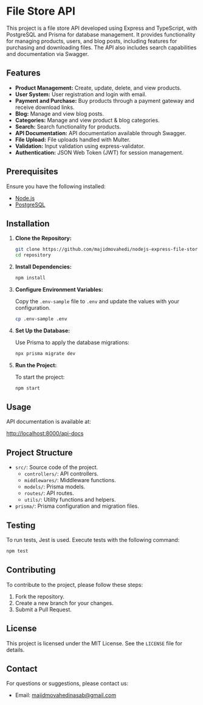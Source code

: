 # File Store API

This project is a file store API developed using Express and TypeScript, with PostgreSQL and Prisma for database management. It provides functionality for managing products, users, and blog posts, including features for purchasing and downloading files. The API also includes search capabilities and documentation via Swagger.

## Features

- **Product Management:** Create, update, delete, and view products.
- **User System:** User registration and login with email.
- **Payment and Purchase:** Buy products through a payment gateway and receive download links.
- **Blog:** Manage and view blog posts.
- **Categories:** Manage and view product & blog categories.
- **Search:** Search functionality for products.
- **API Documentation:** API documentation available through Swagger.
- **File Upload:** File uploads handled with Multer.
- **Validation:** Input validation using express-validator.
- **Authentication:** JSON Web Token (JWT) for session management.

## Prerequisites

Ensure you have the following installed:

- [Node.js](https://nodejs.org/)
- [PostgreSQL](https://www.postgresql.org/)

## Installation

1. **Clone the Repository:**

   ```bash
   git clone https://github.com/majidmovahedi/nodejs-express-file-store.git
   cd repository
   ```

2. **Install Dependencies:**

   ```bash
   npm install
   ```

3. **Configure Environment Variables:**

   Copy the `.env-sample` file to `.env` and update the values with your configuration.

   ```bash
   cp .env-sample .env
   ```

4. **Set Up the Database:**

   Use Prisma to apply the database migrations:

   ```bash
   npx prisma migrate dev
   ```

5. **Run the Project:**

   To start the project:

   ```bash
   npm start
   ```

## Usage

API documentation is available at:

[http://localhost:8000/api-docs](http://localhost:8000/api-docs)

## Project Structure

- `src/`: Source code of the project.
  - `controllers/`: API controllers.
  - `middlewares/`: Middleware functions.
  - `models/`: Prisma models.
  - `routes/`: API routes.
  - `utils/`: Utility functions and helpers.
- `prisma/`: Prisma configuration and migration files.

## Testing

To run tests, Jest is used. Execute tests with the following command:

```bash
npm test
```

## Contributing

To contribute to the project, please follow these steps:

1. Fork the repository.
2. Create a new branch for your changes.
3. Submit a Pull Request.

## License

This project is licensed under the MIT License. See the `LICENSE` file for details.

## Contact

For questions or suggestions, please contact us:

- Email: majidmovahedinasab@gmail.com
